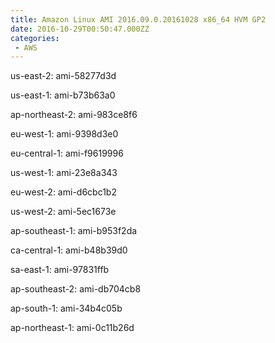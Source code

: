 ```yaml
---
title: Amazon Linux AMI 2016.09.0.20161028 x86_64 HVM GP2
date: 2016-10-29T00:50:47.000ZZ
categories:
 - AWS
---
```


us-east-2: ami-58277d3d

us-east-1: ami-b73b63a0

ap-northeast-2: ami-983ce8f6

eu-west-1: ami-9398d3e0

eu-central-1: ami-f9619996

us-west-1: ami-23e8a343

eu-west-2: ami-d6cbc1b2

us-west-2: ami-5ec1673e

ap-southeast-1: ami-b953f2da

ca-central-1: ami-b48b39d0

sa-east-1: ami-97831ffb

ap-southeast-2: ami-db704cb8

ap-south-1: ami-34b4c05b

ap-northeast-1: ami-0c11b26d

